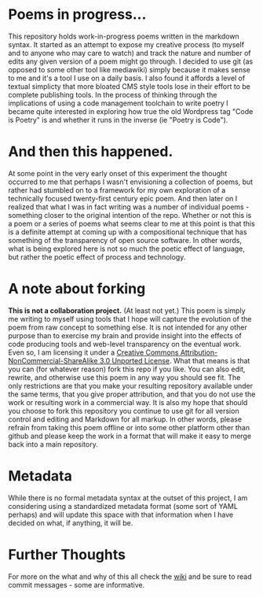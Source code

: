 # Poems in progress... 
This repository holds work-in-progress poems written in the markdown syntax. It started as an attempt to expose my creative process (to myself and to anyone who may care to watch) and track the nature and number of edits any given version of a poem might go through. I decided to use git (as opposed to some other tool like mediawiki) simply because it makes sense to me and it's a tool I use on a daily basis. I also found it affords a level of textual simplicty that more bloated CMS style tools lose in their effort to be complete publishing tools. In the process of thinking through the implications of using a code management toolchain to write poetry I became quite interested in exploring how true the old Wordpress tag "Code is Poetry" is and whether it runs in the inverse (ie "Poetry is Code").

# And then this happened.
At some point in the very early onset of this experiment the thought occurred to me that perhaps I wasn't envisioning a collection of poems, but rather had stumbled on to a framework for my own exploration of a technically focused twenty-first century epic poem. And then later on I realized that what I was in fact writing was a number of individual poems - something closer to the original intention of the repo. Whether or not this is a poem or a series of poems what seems clear to me at this point is that this is a definite attempt at coming up with a compositional technique that has something of the transparency of open source software. In other words, what is being explored here is not so much the poetic effect of language, but rather the poetic effect of process and technology.

# A note about forking
**This is not a collaboration project.** (At least not yet.) This poem is simply me writing to myself using tools that I hope will capture the evolution of the poem from raw concept to something else. It is not intended for any other purpose than to exercise my brain and provide insight into the effects of code producing tools and web-level transparency on the eventual work. Even so, I am licensing it under a [Creative Commons Attribution-NonCommercial-ShareAlike 3.0 Unported License](http://creativecommons.org/licenses/by-nc-sa/3.0/deed.en_US). What that means is that you can (for whatever reason) fork this repo if you like. You can also edit, rewrite, and otherwise use this poem in any way you should see fit. The only restrictions are that you make your resulting repository available under the same terms, that you give proper attribution, and that you do not use the work or resulting work in a commercial way. It is also my hope that should you choose to fork this repository you continue to use git for all version control and editing and Markdown for all markup. In other words, please refrain from taking this poem offline or into some other platform other than github and please keep the work in a format that will make it easy to merge back into a main repository.

# Metadata
While there is no formal metadata syntax at the outset of this project, I am considering using a standardized metadata format (some sort of YAML perhaps) and will update this space with that information when I have decided on what, if anything, it will be.

# Further Thoughts
For more on the what and why of this all check the [wiki](http://github.com/mturro/poem/wiki) and be sure to read commit messages - some are informative.
